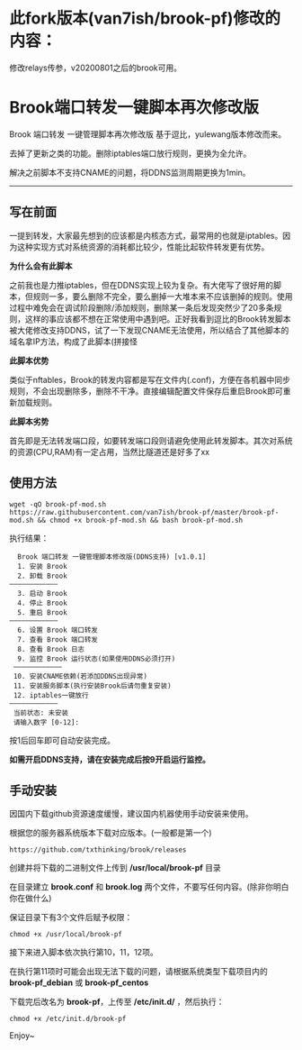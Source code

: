 # 此fork版本(van7ish/brook-pf)修改的内容：
修改relays传参，v20200801之后的brook可用。

# Brook端口转发一键脚本再次修改版
Brook 端口转发 一键管理脚本再次修改版 基于逗比，yulewang版本修改而来。

去掉了更新之类的功能。删除iptables端口放行规则，更换为全允许。

解决之前脚本不支持CNAME的问题，将DDNS监测周期更换为1min。

-----------------------------------------------------------------------------

## 写在前面
一提到转发，大家最先想到的应该都是内核态方式，最常用的也就是iptables。因为这种实现方式对系统资源的消耗都比较少，性能比起软件转发更有优势。

**为什么会有此脚本**

之前我也是力推iptables，但在DDNS实现上较为复杂。有大佬写了很好用的脚本，但规则一多，要么删除不完全，要么删掉一大堆本来不应该删掉的规则。使用过程中难免会在调试阶段删除/添加规则，删除某一条后发现突然少了20多条规则，这样的事应该都不想在正常使用中遇到吧。正好我看到逗比的Brook转发脚本被大佬修改支持DDNS，试了一下发现CNAME无法使用，所以结合了其他脚本的域名拿IP方法，构成了此脚本(拼接怪

**此脚本优势**

类似于nftables，Brook的转发内容都是写在文件内(.conf)，方便在各机器中同步规则，不会出现删除多，删除不干净。直接编辑配置文件保存后重启Brook即可重新加载规则。

**此脚本劣势**

首先即是无法转发端口段，如要转发端口段则请避免使用此转发脚本。其次对系统的资源(CPU,RAM)有一定占用，当然比隧道还是好多了xx

## 使用方法
```shell
wget -qO brook-pf-mod.sh https://raw.githubusercontent.com/van7ish/brook-pf/master/brook-pf-mod.sh && chmod +x brook-pf-mod.sh && bash brook-pf-mod.sh
```
执行结果：
```
  Brook 端口转发 一键管理脚本修改版(DDNS支持) [v1.0.1]  
  1. 安装 Brook
  2. 卸载 Brook
————————————
  3. 启动 Brook
  4. 停止 Brook
  5. 重启 Brook
————————————
  6. 设置 Brook 端口转发
  7. 查看 Brook 端口转发
  8. 查看 Brook 日志
  9. 监控 Brook 运行状态(如果使用DDNS必须打开)
 ————————————
 10. 安装CNAME依赖(若添加DDNS出现异常)
 11. 安装服务脚本(执行安装Brook后请勿重复安装)
 12. iptables一键放行
————————————
 当前状态: 未安装
 请输入数字 [0-12]:
```
按1后回车即可自动安装完成。

**如需开启DDNS支持，请在安装完成后按9开启运行监控。**

## 手动安装
因国内下载github资源速度缓慢，建议国内机器使用手动安装来使用。

根据您的服务器系统版本下载对应版本。(一般都是第一个)
```
https://github.com/txthinking/brook/releases
```
创建并将下载的二进制文件上传到 **/usr/local/brook-pf** 目录

在目录建立 **brook.conf** 和 **brook.log** 两个文件，不要写任何内容。(除非你明白你在做什么)

保证目录下有3个文件后赋予权限：
```
chmod +x /usr/local/brook-pf
```
接下来进入脚本依次执行第10，11，12项。

在执行第11项时可能会出现无法下载的问题，请根据系统类型下载项目内的**brook-pf_debian** 或 **brook-pf_centos**

下载完后改名为 **brook-pf**，上传至 **/etc/init.d/** ，然后执行：
```
chmod +x /etc/init.d/brook-pf
```
Enjoy~
